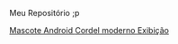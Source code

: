 Meu Repositório ;p

<a href="https://euleoaraujo.github.io/html-css/exercicios/desafiocap16/android">Mascote Android </a>
<a href="https://euleoaraujo.github.io/html-css/exercicios/desafio012/cordel">Cordel moderno </a>
<a href="https://euleoaraujo.github.io/html-css/exercicios/leo/inde">Exibição </a>
 
